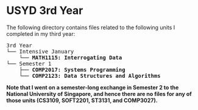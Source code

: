# USYD 3rd Year

The following directory contains files related to the following units I completed in my third year:

<pre>
3rd Year
└── Intensive January
    └── <b>MATH1115: Interrogating Data</b> 
└── Semester 1
    ├── <b>COMP2017: Systems Programming</b>
    └── <b>COMP2123: Data Structures and Algorithms<b>
</pre>

Note that I went on a semester-long exchange in Semester 2 to the National University of Singapore, and hence there are no files for any of those units (CS3109, SOFT2201, ST3131, and COMP3027).